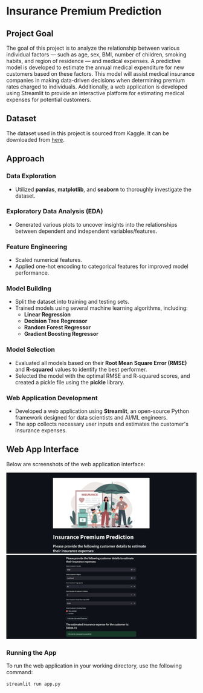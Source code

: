 # Insurance Premium Prediction

## Project Goal
The goal of this project is to analyze the relationship between various individual factors — such as age, sex, BMI, number of children, smoking habits, and region of residence — and medical expenses. A predictive model is developed to estimate the annual medical expenditure for new customers based on these factors. This model will assist medical insurance companies in making data-driven decisions when determining premium rates charged to individuals. Additionally, a web application is developed using Streamlit to provide an interactive platform for estimating medical expenses for potential customers.


## Dataset
The dataset used in this project is sourced from Kaggle. It can be downloaded from [here](https://www.kaggle.com/datasets/noordeen/insurance-premium-prediction/data).

## Approach

### Data Exploration
- Utilized **pandas**, **matplotlib**, and **seaborn** to thoroughly investigate the dataset.

### Exploratory Data Analysis (EDA)
- Generated various plots to uncover insights into the relationships between dependent and independent variables/features.

### Feature Engineering
- Scaled numerical features.
- Applied one-hot encoding to categorical features for improved model performance.

### Model Building
- Split the dataset into training and testing sets.
- Trained models using several machine learning algorithms, including:
  - **Linear Regression**
  - **Decision Tree Regressor**
  - **Random Forest Regressor**
  - **Gradient Boosting Regressor**

### Model Selection
- Evaluated all models based on their **Root Mean Square Error (RMSE)** and **R-squared** values to identify the best performer.
- Selected the model with the optimal RMSE and R-squared scores, and created a pickle file using the **pickle** library.

### Web Application Development
- Developed a web application using **Streamlit**, an open-source Python framework designed for data scientists and AI/ML engineers.
- The app collects necessary user inputs and estimates the customer's insurance expenses.

## Web App Interface

Below are screenshots of the web application interface:

![Screenshot 1](webapp/1.png)
![Screenshot 2](webapp/2.png)

### Running the App
To run the web application in your working directory, use the following command:

```bash
streamlit run app.py

